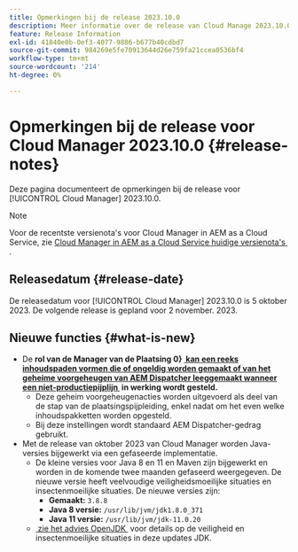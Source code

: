 ```yaml
---
title: Opmerkingen bij de release 2023.10.0
description: Meer informatie over de release van Cloud Manage 2023.10.0.
feature: Release Information
exl-id: 41840e0b-0ef3-4077-9886-b677b40cdbd7
source-git-commit: 984269e5fe70913644d26e759fa21ccea0536bf4
workflow-type: tm+mt
source-wordcount: '214'
ht-degree: 0%

---
```


# Opmerkingen bij de release voor Cloud Manager 2023.10.0 {#release-notes}

Deze pagina documenteert de opmerkingen bij de release voor [!UICONTROL Cloud Manager] 2023.10.0.

>[!NOTE]
>
>Voor de recentste versienota&#39;s voor Cloud Manager in AEM as a Cloud Service, zie [&#x200B; Cloud Manager in AEM as a Cloud Service huidige versienota&#39;s &#x200B;](https://experienceleague.adobe.com/nl/docs/experience-manager-cloud-service/content/release-notes/cloud-manager/current).

## Releasedatum {#release-date}

De releasedatum voor [!UICONTROL Cloud Manager] 2023.10.0 is 5 oktober 2023. De volgende release is gepland voor 2 november. 2023.

## Nieuwe functies {#what-is-new}

* De **rol van de Manager van de Plaatsing 0&rbrace; [&#x200B; kan een reeks inhoudspaden vormen die of ongeldig worden gemaakt of van het geheime voorgeheugen van AEM Dispatcher leeggemaakt wanneer een niet-productiepijplijn &#x200B;](/help/using/non-production-pipelines.md) in werking wordt gesteld.**
   * Deze geheim voorgeheugenacties worden uitgevoerd als deel van de stap van de plaatsingspijpleiding, enkel nadat om het even welke inhoudspakketten worden opgesteld.
   * Bij deze instellingen wordt standaard AEM Dispatcher-gedrag gebruikt.
* Met de release van oktober 2023 van Cloud Manager worden Java-versies bijgewerkt via een gefaseerde implementatie.
   * De kleine versies voor Java 8 en 11 en Maven zijn bijgewerkt en worden in de komende twee maanden gefaseerd weergegeven. De nieuwe versie heeft veelvoudige veiligheidsmoeilijke situaties en insectenmoeilijke situaties. De nieuwe versies zijn:
      * **Gemaakt:** `3.8.8`
      * **Java 8 versie:** `/usr/lib/jvm/jdk1.8.0_371`
      * **Java 11 versie:** `/usr/lib/jvm/jdk-11.0.20`
   * [&#x200B; zie het advies OpenJDK &#x200B;](https://openjdk.org/groups/vulnerability/advisories/) voor details op de veiligheid en insectenmoeilijke situaties in deze updates JDK.
